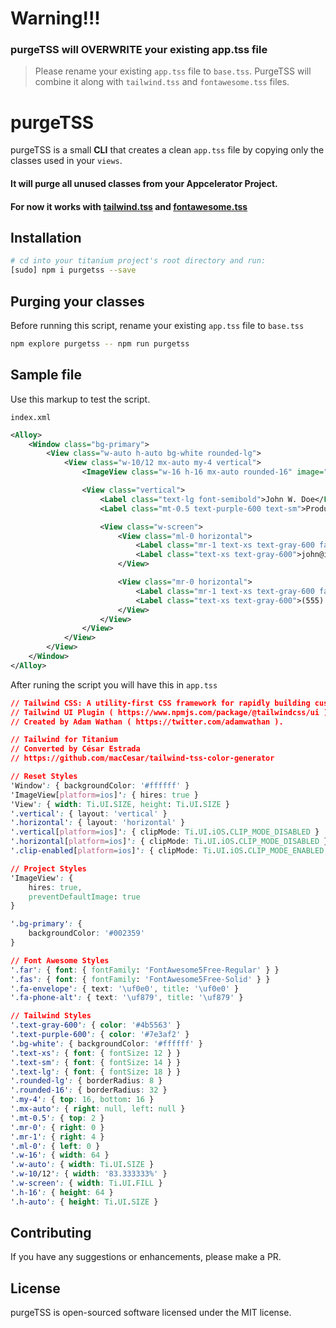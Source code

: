 # Warning!!!
### purgeTSS will OVERWRITE your existing app.tss file
> Please rename your existing `app.tss` file to `base.tss`. PurgeTSS will combine it along with `tailwind.tss` and `fontawesome.tss` files.


# purgeTSS
purgeTSS is a small **CLI** that creates a clean `app.tss` file by copying only the classes used in your `views`.

#### It will purge all unused classes from your Appcelerator Project. ####

#### For now it works with [tailwind.tss](https://github.com/macCesar/tailwind-tss-color-generator/blob/master/app.tss) and [fontawesome.tss](https://github.com/macCesar/tailwind-tss-color-generator/blob/master/fontawesome.tss) ####

## Installation
```bash
# cd into your titanium project's root directory and run:
[sudo] npm i purgetss --save
```


## Purging your classes
Before running this script, rename your existing `app.tss` file to `base.tss`
```bash
npm explore purgetss -- npm run purgetss
```


## Sample file
Use this markup to test the script.

`index.xml`
```xml
<Alloy>
    <Window class="bg-primary">
        <View class="w-auto h-auto bg-white rounded-lg">
            <View class="w-10/12 mx-auto my-4 vertical">
                <ImageView class="w-16 h-16 mx-auto rounded-16" image="https://randomuser.me/api/portraits/men/43.jpg" />

                <View class="vertical">
                    <Label class="text-lg font-semibold">John W. Doe</Label>
                    <Label class="mt-0.5 text-purple-600 text-sm">Product Engineer</Label>

                    <View class="w-screen">
                        <View class="ml-0 horizontal">
                            <Label class="mr-1 text-xs text-gray-600 far fa-envelope"></Label>
                            <Label class="text-xs text-gray-600">john@internet.com</Label>
                        </View>

                        <View class="mr-0 horizontal">
                            <Label class="mr-1 text-xs text-gray-600 fas fa-phone-alt"></Label>
                            <Label class="text-xs text-gray-600">(555) 765-4321</Label>
                        </View>
                    </View>
                </View>
            </View>
        </View>
    </Window>
</Alloy>

```


After runing the script you will have this in `app.tss`

```css
// Tailwind CSS: A utility-first CSS framework for rapidly building custom designs. ( https://tailwindcss.com )
// Tailwind UI Plugin ( https://www.npmjs.com/package/@tailwindcss/ui ).
// Created by Adam Wathan ( https://twitter.com/adamwathan ).

// Tailwind for Titanium
// Converted by César Estrada
// https://github.com/macCesar/tailwind-tss-color-generator

// Reset Styles
'Window': { backgroundColor: '#ffffff' }
'ImageView[platform=ios]': { hires: true }
'View': { width: Ti.UI.SIZE, height: Ti.UI.SIZE }
'.vertical': { layout: 'vertical' }
'.horizontal': { layout: 'horizontal' }
'.vertical[platform=ios]': { clipMode: Ti.UI.iOS.CLIP_MODE_DISABLED }
'.horizontal[platform=ios]': { clipMode: Ti.UI.iOS.CLIP_MODE_DISABLED }
'.clip-enabled[platform=ios]': { clipMode: Ti.UI.iOS.CLIP_MODE_ENABLED }

// Project Styles
'ImageView': {
    hires: true,
    preventDefaultImage: true
}

'.bg-primary': {
    backgroundColor: '#002359'
}

// Font Awesome Styles
'.far': { font: { fontFamily: 'FontAwesome5Free-Regular' } }
'.fas': { font: { fontFamily: 'FontAwesome5Free-Solid' } }
'.fa-envelope': { text: '\uf0e0', title: '\uf0e0' }
'.fa-phone-alt': { text: '\uf879', title: '\uf879' }

// Tailwind Styles
'.text-gray-600': { color: '#4b5563' }
'.text-purple-600': { color: '#7e3af2' }
'.bg-white': { backgroundColor: '#ffffff' }
'.text-xs': { font: { fontSize: 12 } }
'.text-sm': { font: { fontSize: 14 } }
'.text-lg': { font: { fontSize: 18 } }
'.rounded-lg': { borderRadius: 8 }
'.rounded-16': { borderRadius: 32 }
'.my-4': { top: 16, bottom: 16 }
'.mx-auto': { right: null, left: null }
'.mt-0.5': { top: 2 }
'.mr-0': { right: 0 }
'.mr-1': { right: 4 }
'.ml-0': { left: 0 }
'.w-16': { width: 64 }
'.w-auto': { width: Ti.UI.SIZE }
'.w-10/12': { width: '83.333333%' }
'.w-screen': { width: Ti.UI.FILL }
'.h-16': { height: 64 }
'.h-auto': { height: Ti.UI.SIZE }
```


## Contributing
If you have any suggestions or enhancements, please make a PR.


## License
purgeTSS is open-sourced software licensed under the MIT license.
